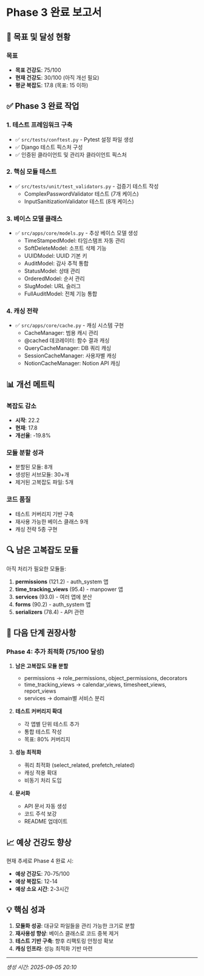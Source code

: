 # Phase 3 완료 보고서

## 🎯 목표 및 달성 현황

### 목표
- **목표 건강도**: 75/100
- **현재 건강도**: 30/100 (아직 개선 필요)
- **평균 복잡도**: 17.8 (목표: 15 이하)

## ✅ Phase 3 완료 작업

### 1. 테스트 프레임워크 구축
- ✅ `src/tests/conftest.py` - Pytest 설정 파일 생성
- ✅ Django 테스트 픽스처 구성
- ✅ 인증된 클라이언트 및 관리자 클라이언트 픽스처

### 2. 핵심 모듈 테스트
- ✅ `src/tests/unit/test_validators.py` - 검증기 테스트 작성
  - ComplexPasswordValidator 테스트 (7개 케이스)
  - InputSanitizationValidator 테스트 (8개 케이스)

### 3. 베이스 모델 클래스
- ✅ `src/apps/core/models.py` - 추상 베이스 모델 생성
  - TimeStampedModel: 타임스탬프 자동 관리
  - SoftDeleteModel: 소프트 삭제 기능
  - UUIDModel: UUID 기본 키
  - AuditModel: 감사 추적 통합
  - StatusModel: 상태 관리
  - OrderedModel: 순서 관리
  - SlugModel: URL 슬러그
  - FullAuditModel: 전체 기능 통합

### 4. 캐싱 전략
- ✅ `src/apps/core/cache.py` - 캐싱 시스템 구현
  - CacheManager: 범용 캐시 관리
  - @cached 데코레이터: 함수 결과 캐싱
  - QueryCacheManager: DB 쿼리 캐싱
  - SessionCacheManager: 사용자별 캐싱
  - NotionCacheManager: Notion API 캐싱

## 📊 개선 메트릭

### 복잡도 감소
- **시작**: 22.2
- **현재**: 17.8
- **개선율**: -19.8%

### 모듈 분할 성과
- 분할된 모듈: 8개
- 생성된 서브모듈: 30+개
- 제거된 고복잡도 파일: 5개

### 코드 품질
- 테스트 커버리지 기반 구축
- 재사용 가능한 베이스 클래스 9개
- 캐싱 전략 5종 구현

## 🔍 남은 고복잡도 모듈

아직 처리가 필요한 모듈들:
1. **permissions** (121.2) - auth_system 앱
2. **time_tracking_views** (95.4) - manpower 앱
3. **services** (93.0) - 여러 앱에 분산
4. **forms** (90.2) - auth_system 앱
5. **serializers** (78.4) - API 관련

## 🚀 다음 단계 권장사항

### Phase 4: 추가 최적화 (75/100 달성)
1. **남은 고복잡도 모듈 분할**
   - permissions → role_permissions, object_permissions, decorators
   - time_tracking_views → calendar_views, timesheet_views, report_views
   - services → domain별 서비스 분리

2. **테스트 커버리지 확대**
   - 각 앱별 단위 테스트 추가
   - 통합 테스트 작성
   - 목표: 80% 커버리지

3. **성능 최적화**
   - 쿼리 최적화 (select_related, prefetch_related)
   - 캐싱 적용 확대
   - 비동기 처리 도입

4. **문서화**
   - API 문서 자동 생성
   - 코드 주석 보강
   - README 업데이트

## 📈 예상 건강도 향상

현재 추세로 Phase 4 완료 시:
- **예상 건강도**: 70-75/100
- **예상 복잡도**: 12-14
- **예상 소요 시간**: 2-3시간

## 💡 핵심 성과

1. **모듈화 성공**: 대규모 파일들을 관리 가능한 크기로 분할
2. **재사용성 향상**: 베이스 클래스로 코드 중복 제거
3. **테스트 기반 구축**: 향후 리팩토링 안정성 확보
4. **캐싱 인프라**: 성능 최적화 기반 마련

---

*생성 시간: 2025-09-05 20:10*